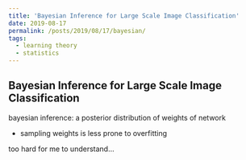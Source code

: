 ```yaml
---
title: 'Bayesian Inference for Large Scale Image Classification'
date: 2019-08-17
permalink: /posts/2019/08/17/bayesian/
tags:
  - learning theory
  - statistics
---
```


## Bayesian Inference for Large Scale Image Classification

bayesian inference: a posterior distribution of weights of network
- sampling weights is less prone to overfitting

too hard for me to understand...
